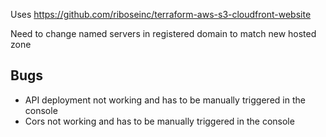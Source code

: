 Uses https://github.com/riboseinc/terraform-aws-s3-cloudfront-website

Need to change named servers in registered domain to match new hosted zone

## Bugs
- API deployment not working and has to be manually triggered in the console
- Cors not working and has to be manually triggered in the console